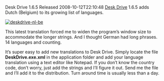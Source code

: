 Desk Drive 1.6.5 Released
2008-10-12T22:10:48
[Desk Drive](http://mike-ward.net/deskdrive) 1.6.5 adds Dutch (Belgium) to its growing list of languages.

[![deskdrive-nl-be](http://mike-ward.net/content/images/blog/DeskDrive1.6.5Released_FEEE/deskdrivenlbe_thumb.png)](http://mike-ward.net/content/images/blog/DeskDrive1.6.5Released_FEEE/deskdrivenlbe.png)

This latest translation forced me to widen the program’s window size to accommodate the longer strings. And I thought German had long phrases. 14 languages and counting.

It’s super easy to add new translations to Desk Drive. Simply locate the file **DeskDrive.exe.xml** in the application folder and add your language translation using a text editor like Notepad. If you don’t know the country code, don’t worry, just add the strings and I’ll figure it out. Send me the file and I’ll add it to the distribution. Turn around time is usually less than a day.
